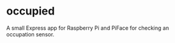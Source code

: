 occupied
========

A small Express app for Raspberry Pi and PiFace for checking an occupation sensor.
